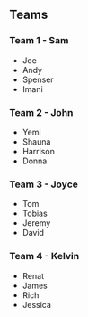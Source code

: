 ## Teams ##

### Team 1 - Sam
- Joe
- Andy
- Spenser
- Imani

### Team 2 - John
- Yemi
- Shauna
- Harrison
- Donna

### Team 3 - Joyce
- Tom
- Tobias
- Jeremy
- David

### Team 4 - Kelvin
- Renat
- James
- Rich
- Jessica
